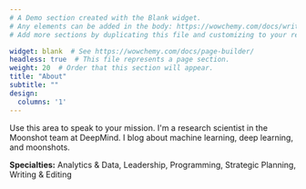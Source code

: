 ```yaml
---
# A Demo section created with the Blank widget.
# Any elements can be added in the body: https://wowchemy.com/docs/writing-markdown-latex/
# Add more sections by duplicating this file and customizing to your requirements.

widget: blank  # See https://wowchemy.com/docs/page-builder/
headless: true  # This file represents a page section.
weight: 20  # Order that this section will appear.
title: "About"
subtitle: ""
design:
  columns: '1'
---
```


Use this area to speak to your mission. I'm a research scientist in the Moonshot team at DeepMind. I blog about machine learning, deep learning, and moonshots.

**Specialties:** Analytics & Data, Leadership, Programming, Strategic Planning, Writing & Editing
